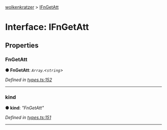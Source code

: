 [wolkenkratzer](../README.md) > [IFnGetAtt](../interfaces/ifngetatt.md)



# Interface: IFnGetAtt


## Properties
<a id="fngetatt"></a>

###  FnGetAtt

**●  FnGetAtt**:  *`Array`.<`string`>* 

*Defined in [types.ts:152](https://github.com/arminhammer/wolkenkratzer/blob/d70dabd/src/types.ts#L152)*





___

<a id="kind"></a>

###  kind

**●  kind**:  *"FnGetAtt"* 

*Defined in [types.ts:151](https://github.com/arminhammer/wolkenkratzer/blob/d70dabd/src/types.ts#L151)*





___


